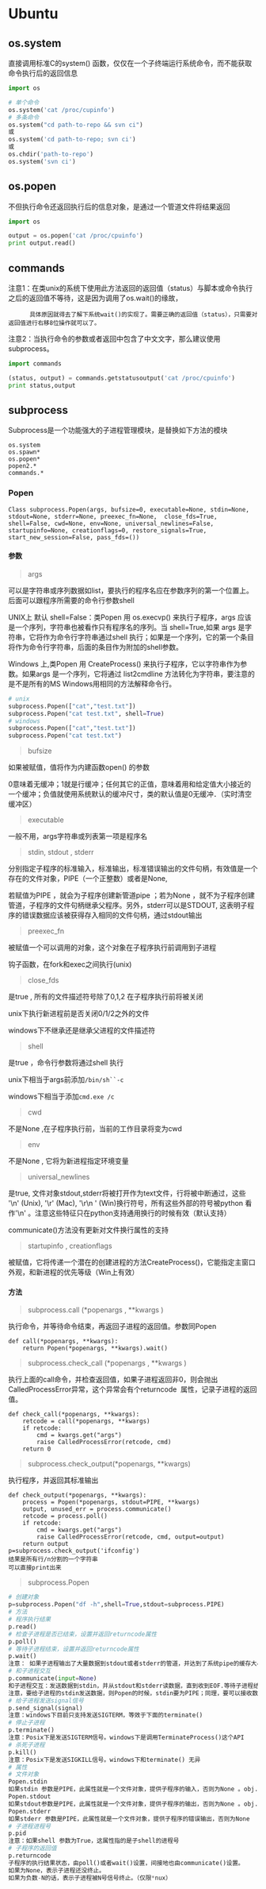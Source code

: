 

# Ubuntu

## os.system

直接调用标准C的system() 函数，仅仅在一个子终端运行系统命令，而不能获取命令执行后的返回信息

```python
import os

# 单个命令
os.system('cat /proc/cupinfo')
# 多条命令
os.system("cd path-to-repo && svn ci")
或
os.system('cd path-to-repo; svn ci')
或
os.chdir('path-to-repo')
os.system('svn ci')
```

## os.popen

不但执行命令还返回执行后的信息对象，是通过一个管道文件将结果返回

```python
import os

output = os.popen('cat /proc/cpuinfo')
print output.read()
```

## commands

注意1：在类unix的系统下使用此方法返回的返回值（status）与脚本或命令执行之后的返回值不等待，这是因为调用了os.wait()的缘故，

          具体原因就得去了解下系统wait()的实现了。需要正确的返回值（status），只需要对返回值进行右移8位操作就可以了。

注意2：当执行命令的参数或者返回中包含了中文文字，那么建议使用subprocess。

```python
import commands

(status, output) = commands.getstatusoutput('cat /proc/cpuinfo')
print status,output
```

## subprocess

Subprocess是一个功能强大的子进程管理模块，是替换如下方法的模块

```
os.system
os.spawn*
os.popen*
popen2.*
commands.*
```

### Popen

```
Class subprocess.Popen(args, bufsize=0, executable=None, stdin=None, stdout=None, stderr=None, preexec_fn=None,  close_fds=True, shell=False, cwd=None, env=None, universal_newlines=False, startupinfo=None, creationflags=0, restore_signals=True, start_new_session=False, pass_fds=())
```
#### 参数

> args  

可以是字符串或序列数据如list，要执行的程序名应在参数序列的第一个位置上。后面可以跟程序所需要的命令行参数shell

UNIX上 默认 shell=False：类Popen 用  os.execvp() 来执行子程序，args  应该是一个序列，字符串也被看作只有程序名的序列。当 shell=True,如果 args 是字符串，它将作为命令行字符串通过shell 执行；如果是一个序列，它的第一个条目将作为命令行字符串，后面的条目作为附加的shell参数。

Windows 上,类Popen 用 CreateProcess() 来执行子程序，它以字符串作为参数。如果args 是一个序列，它将通过 list2cmdline 方法转化为字符串，要注意的是不是所有的MS Windows用相同的方法解释命令行。

```python
# unix
subprocess.Popen(["cat","test.txt"])
subprocess.Popen("cat test.txt", shell=True)
# windows
subprocess.Popen(["cat","test.txt"])
subprocess.Popen("cat test.txt")
```

> bufsize

如果被赋值，值将作为内建函数open() 的参数

0意味着无缓冲；1就是行缓冲；任何其它的正值，意味着用和给定值大小接近的一个缓冲；负值就使用系统默认的缓冲尺寸，类的默认值是0无缓冲．（实时清空缓冲区）

> executable

一般不用，args字符串或列表第一项是程序名

> stdin, stdout , stderr

分别指定子程序的标准输入，标准输出，标准错误输出的文件句柄，有效值是一个存在的文件对象，PIPE（一个正整数）或者是None, 

若赋值为PIPE ，就会为子程序创建新管道pipe ；若为None ，就不为子程序创建管道，子程序的文件句柄继承父程序。另外，stderr可以是STDOUT, 这表明子程序的错误数据应该被获得存入相同的文件句柄，通过stdout输出

> preexec_fn

被赋值一个可以调用的对象，这个对象在子程序执行前调用到子进程

钩子函数，在fork和exec之间执行(unix)

> close_fds

是true , 所有的文件描述符号除了0,1,2 在子程序执行前将被关闭

unix下执行新进程前是否关闭0/1/2之外的文件

windows下不继承还是继承父进程的文件描述符

> shell

是true ，命令行参数将通过shell 执行

unix下相当于args前添加`/bin/sh``-c`

windows下相当于添加`cmd.exe /c`

> cwd 

不是None ,在子程序执行前，当前的工作目录将变为cwd

> env

不是None , 它将为新进程指定环境变量

> universal_newlines

是true, 文件对象stdout,stderr将被打开作为text文件，行将被中断通过，这些 '\n' (Unix), '\r' (Mac), '\r\n ' (Win)换行符号，所有这些外部的符号被python 看作'\n' 。注意这些特征只在python支持通用换行的时候有效（默认支持）

communicate()方法没有更新对文件换行属性的支持

> startupinfo , creationflags

被赋值，它将传递一个潜在的创建进程的方法CreateProcess()，它能指定主窗口外观，和新进程的优先等级（Win上有效）

#### 方法

> subprocess.call (*popenargs , **kwargs )

执行命令，并等待命令结束，再返回子进程的返回值。参数同Popen

```
def call(*popenargs, **kwargs):
    return Popen(*popenargs, **kwargs).wait()
```

> subprocess.check_call (*popenargs , **kwargs )

执行上面的call命令，并检查返回值，如果子进程返回非0，则会抛出CalledProcessError异常，这个异常会有个returncode  属性，记录子进程的返回值。

```
def check_call(*popenargs, **kwargs):
    retcode = call(*popenargs, **kwargs)
    if retcode:
        cmd = kwargs.get("args")
        raise CalledProcessError(retcode, cmd)
    return 0
```

> subprocess.check_output(*popenargs, **kwargs)

执行程序，并返回其标准输出

```
def check_output(*popenargs, **kwargs):
    process = Popen(*popenargs, stdout=PIPE, **kwargs)
    output, unused_err = process.communicate()
    retcode = process.poll()
    if retcode:
        cmd = kwargs.get("args")
        raise CalledProcessError(retcode, cmd, output=output)
    return output
p=subprocess.check_output('ifconfig')
结果是所有行/n分割的一个字符串
可以直接print出来 
```

> subprocess.Popen

```python
# 创建对象
p=subprocess.Popen("df -h",shell=True,stdout=subprocess.PIPE)
# 方法
# 程序执行结果
p.read()
# 检查子进程是否已结束，设置并返回returncode属性
p.poll()
# 等待子进程结束，设置并返回returncode属性
p.wait()
注意： 如果子进程输出了大量数据到stdout或者stderr的管道，并达到了系统pipe的缓存大小的话，子进程会等待父进程读取管道，而父进程此时正wait着的话，将会产生传说中的死锁，后果是非常严重滴。建议使用communicate() 来避免这种情况的发生
# 和子进程交互
p.communicate(input=None)
和子进程交互：发送数据到stdin，并从stdout和stderr读数据，直到收到EOF.等待子进程结束。可选的input如有有的话，要为字符串类型。此函数返回一个元组： (stdoutdata , stderrdata ) 。
注意，要给子进程的stdin发送数据，则Popen的时候，stdin要为PIPE；同理，要可以接收数据的话，stdout或者stderr也要为PIPE。
# 给子进程发送signal信号
p.send_signal(signal)
注意：windows下目前只支持发送SIGTERM，等效于下面的terminate() 
# 停止子进程
p.terminate()
注意：Posix下是发送SIGTERM信号。windows下是调用TerminateProcess()这个API
# 杀死子进程
p.kill()
注意：Posix下是发送SIGKILL信号。windows下和terminate() 无异
# 属性
# 文件对象
Popen.stdin
如果stdin 参数是PIPE，此属性就是一个文件对象，提供子程序的输入，否则为None 。obj.stdin.write("args")
Popen.stdout
如果stdout参数是PIPE，此属性就是一个文件对象，提供子程序的输出，否则为None 。obj.stdout.read()
Popen.stderr
如果stderr 参数是PIPE，此属性就是一个文件对象，提供子程序的错误输出，否则为None
# 子进程进程号
p.pid
注意：如果shell 参数为True，这属性指的是子shell的进程号
# 子程序的返回值
p.returncode
子程序的执行结果状态，由poll()或者wait()设置，间接地也由communicate()设置。
如果为None，表示子进程还没终止。
如果为负数-N的话，表示子进程被N号信号终止。（仅限*nux）
```

